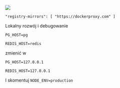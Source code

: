 ![](https://pub-b8db533c86124200a9d799bf3ba88099.r2.dev/2023/03/wbhiRD1.webp)

```
"registry-mirrors": [ "https://dockerproxy.com" ]
```

Lokalny rozwój i debugowanie

```
PG_HOST=pg

REDIS_HOST=redis
```

zmienić w

```
PG_HOST=127.0.0.1

REDIS_HOST=127.0.0.1

```

I skomentuj `NODE_ENV=production`